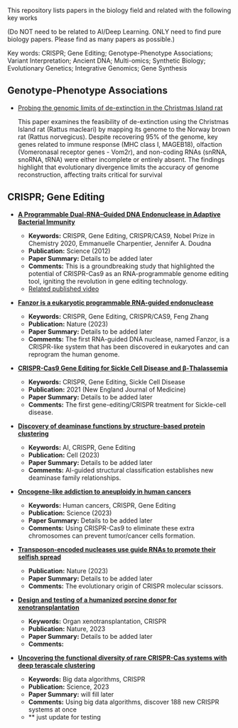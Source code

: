 This repository lists papers in the biology field and related with the following key works 

(Do NOT need to be related to AI/Deep Learning. ONLY need to find pure biology papers. Please find as many papers as possible.)

Key words: CRISPR; Gene Editing; Genotype-Phenotype Associations; Variant Interpretation; Ancient DNA; Multi-omics; Synthetic Biology; Evolutionary Genetics; Integrative Genomics; Gene Synthesis

## Genotype-Phenotype Associations

- [Probing the genomic limits of de-extinction in the Christmas Island rat](https://pubmed.ncbi.nlm.nih.gov/35271794/)
  
   This paper examines the feasibility of de-extinction using the Christmas Island    rat (Rattus macleari) by mapping its genome to 
   the Norway brown rat (Rattus norvegicus). Despite recovering 95% of the genome, key genes related to immune response (MHC class I, 
   MAGEB18), olfaction (Vomeronasal receptor genes - Vom2r), and non-coding RNAs (snRNA, snoRNA, tRNA) were either incomplete or 
   entirely absent. The findings highlight that evolutionary divergence limits the accuracy of genome reconstruction, affecting 
  traits critical for survival

## CRISPR; Gene Editing

- **[A Programmable Dual-RNA–Guided DNA Endonuclease in Adaptive Bacterial Immunity](https://www.science.org/doi/full/10.1126/science.1225829)**
  - **Keywords:** CRISPR, Gene Editing, CRISPR/CAS9, Nobel Prize in Chemistry 2020, Emmanuelle Charpentier, Jennifer A. Doudna
  - **Publication:** Science (2012)  
  - **Paper Summary:** Details to be added later
  - **Comments:** This is a groundbreaking study that highlighted the potential of CRISPR-Cas9 as an RNA-programmable genome editing tool, igniting the revolution in gene editing technology. 
  - [Related published video](https://www.youtube.com/watch?v=HANo__Z8K6s)
  
- **[Fanzor is a eukaryotic programmable RNA-guided endonuclease](http://nature.com/articles/s41586-023-06356-2)**
  - **Keywords:** CRISPR, Gene Editing, CRISPR/CAS9, Feng Zhang
  - **Publication:** Nature (2023)
  - **Paper Summary:** Details to be added later
  - **Comments:** The first RNA-guided DNA nuclease, named Fanzor, is a CRISPR-like system that has been discovered in eukaryotes and can reprogram the human genome.

- **[CRISPR-Cas9 Gene Editing for Sickle Cell Disease and β-Thalassemia](https://www.nejm.org/doi/full/10.1056/NEJMoa2031054)**
  - **Keywords:** CRISPR, Gene Editing, Sickle Cell Disease
  - **Publication:** 2021 (New England Journal of Medicine)
  - **Paper Summary:** Details to be added later
  - **Comments:** The first gene-editing/CRISPR treatment for Sickle-cell disease.

- **[Discovery of deaminase functions by structure-based protein clustering](https://www.cell.com/cell/fulltext/S0092-8674(23)00593-7?uuid=uuid%3Ae9f1935b-293d-41d9-91c8-94ac93c76ee3)**
  - **Keywords:** AI, CRISPR, Gene Editing
  - **Publication:** Cell (2023)
  - **Paper Summary:** Details to be added later
  - **Comments:** AI-guided structural classification establishes new deaminase family relationships.

- **[Oncogene-like addiction to aneuploidy in human cancers](https://www.science.org/doi/full/10.1126/science.adg4521)**
  - **Keywords:** Human cancers, CRISPR, Gene Editing
  - **Publication:** Science (2023)
  - **Paper Summary:** Details to be added later
  - **Comments:** Using CRISPR-Cas9 to eliminate these extra chromosomes can prevent tumor/cancer cells formation.

- **[Transposon-encoded nucleases use guide RNAs to promote their selfish spread](https://www.nature.com/articles/s41586-023-06597-1)**
  - **Publication:** Nature (2023)
  - **Paper Summary:** Details to be added later
  - **Comments:** The evolutionary origin of CRISPR molecular scissors.

- **[Design and testing of a humanized porcine donor for xenotransplantation](https://www.nature.com/articles/s41586-023-06594-4)**
  - **Keywords:** Organ xenotransplantation, CRISPR
  - **Publication:** Nature, 2023
  - **Paper Summary:** Details to be added later
  - **Comments:** 

- **[Uncovering the functional diversity of rare CRISPR-Cas systems with deep terascale clustering](https://www.science.org/doi/full/10.1126/science.adi1910?casa_token=uLCJXmCKDJQAAAAA%3AKKBBpYRdEIEzhsX5dGWYen3UUbusPlk09-KiLXIaTDXQFtAYho61MKfJyKyqBHDkkVC_lyEw1Jt9laQ)**
  - **Keywords:** Big data algorithms, CRISPR
  - **Publication:** Science, 2023
  - **Paper Summary:** will fill later
  - **Comments:** Using big data algorithms, discover 188 new CRISPR systems at once
  - ** just update for testing



